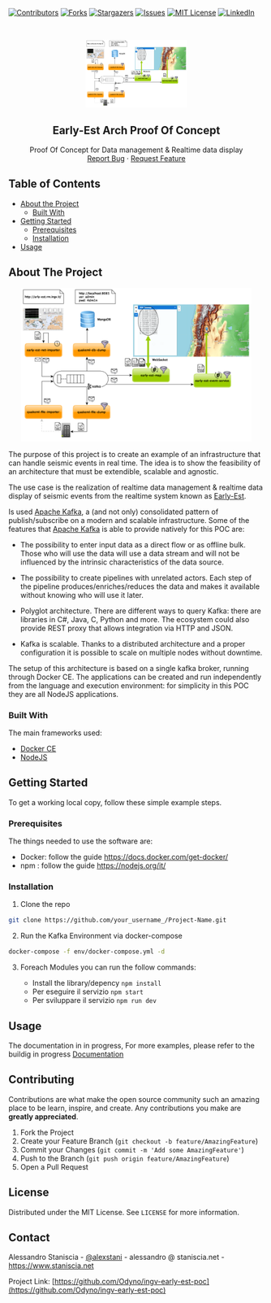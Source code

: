 <!-- PROJECT SHIELDS -->
<!--
*** I'm using markdown "reference style" links for readability.
*** Reference links are enclosed in brackets [ ] instead of parentheses ( ).
*** See the bottom of this document for the declaration of the reference variables
*** for contributors-url, forks-url, etc. This is an optional, concise syntax you may use.
*** https://www.markdownguide.org/basic-syntax/#reference-style-links
-->

[![Contributors][contributors-shield]][contributors-url]
[![Forks][forks-shield]][forks-url]
[![Stargazers][stars-shield]][stars-url]
[![Issues][issues-shield]][issues-url]
[![MIT License][license-shield]][license-url]
[![LinkedIn][linkedin-shield]][linkedin-url]

<!-- PROJECT LOGO -->
<br />
<p align="center">
  <a href="https://github.com/Odyno/ingv-early-est-poc">
    <img src="doc/imgs/POC.png" alt="Logo" width="200px">
  </a>
  <h2 align="center">Early-Est Arch Proof Of Concept</h2>
  <p align="center">
    Proof Of Concept for Data management & Realtime data display
    <br />
    <!--a href="https://github.com/Odyno/ingv-early-est-poc"><strong>Explore the docs »</strong></a>
    <br />
    <br />
    <a href="https://github.com/Odyno/ingv-early-est-poc">View Demo</a>
    ·-->
    <a href="https://github.com/Odyno/ingv-early-est-poc/issues">Report Bug</a>
    ·
    <a href="https://github.com/Odyno/ingv-early-est-poc/issues">Request Feature</a>
  </p>
</p>

<!-- TABLE OF CONTENTS -->

## Table of Contents

- [About the Project](#about-the-project)
  - [Built With](#built-with)
- [Getting Started](#getting-started)
  - [Prerequisites](#prerequisites)
  - [Installation](#installation)
- [Usage](#usage)
<!-- - [Roadmap](#roadmap)
- [Contributing](#contributing)
- [License](#license)
- [Contact](#contact)
<!-- - [Acknowledgements](#acknowledgements) -->

<!-- ABOUT THE PROJECT -->

## About The Project

<p align="center">
    <a href="doc/imgs/POC.png" alt="Schema" target="_new">
        <img src="doc/imgs/POC.png" alt="Schema" width="90%">
    </a>
</p>

The purpose of this project is to create an example of an infrastructure that can handle seismic events in real time. The idea is to show the feasibility of an architecture that must be extendible, scalable and agnostic.

The use case is the realization of realtime data management & realtime data display of seismic events from the realtime system known as [Early-Est](http://early-est.rm.ingv.it/warning.html).

Is used [Apache Kafka](https://kafka.apache.org/), a (and not only) consolidated pattern of publish/subscribe on a modern and scalable infrastructure. Some of the features that [Apache Kafka](https://kafka.apache.org/) is able to provide natively for this POC are:

- The possibility to enter input data as a direct flow or as offline bulk. Those who will use the data will use a data stream and will not be influenced by the intrinsic characteristics of the data source.

- The possibility to create pipelines with unrelated actors. Each step of the pipeline produces/enriches/reduces the data and makes it available without knowing who will use it later.

- Polyglot architecture. There are different ways to query Kafka: there are libraries in C#, Java, C, Python and more. The ecosystem could also provide REST proxy that allows integration via HTTP and JSON.
- Kafka is scalable. Thanks to a distributed architecture and a proper configuration it is possible to scale on multiple nodes without downtime.

The setup of this architecture is based on a single kafka broker, running through Docker CE.
The applications can be created and run independently from the language and execution environment: for simplicity in this POC they are all NodeJS applications.

### Built With

The main frameworks used:

- [Docker CE](https://docs.docker.com/)
- [NodeJS](https://nodejs.org/)

<!-- GETTING STARTED -->

## Getting Started

To get a working local copy, follow these simple example steps.

### Prerequisites

The things needed to use the software are:

- Docker: follow the guide https://docs.docker.com/get-docker/
- npm : follow the guide https://nodejs.org/it/

### Installation

1. Clone the repo

```sh
git clone https://github.com/your_username_/Project-Name.git
```

2. Run the Kafka Environment via docker-compose

```sh
docker-compose -f env/docker-compose.yml -d
```

3. Foreach Modules you can run the follow commands:

   - Install the library/depency `npm install`
   - Per eseguire il servizio `npm start`
   - Per sviluppare il servizio `npm run dev`

<!-- USAGE EXAMPLES -->

## Usage

The documentation in in progress, For more examples, please refer to the buildig in progress [Documentation](https://www.staniscia.net)

<!-- ROADMAP --

## Roadmap

See the [open issues](https://github.com/Odyno/ingv-early-est-poc/issues) for a list of proposed features (and known issues).

<!-- CONTRIBUTING -->

## Contributing

Contributions are what make the open source community such an amazing place to be learn, inspire, and create. Any contributions you make are **greatly appreciated**.

1. Fork the Project
2. Create your Feature Branch (`git checkout -b feature/AmazingFeature`)
3. Commit your Changes (`git commit -m 'Add some AmazingFeature'`)
4. Push to the Branch (`git push origin feature/AmazingFeature`)
5. Open a Pull Request

<!-- LICENSE -->

## License

Distributed under the MIT License. See `LICENSE` for more information.

<!-- CONTACT -->

## Contact

Alessandro Staniscia - [@alexstani](https://twitter.com/alexstani) - alessandro @ staniscia.net - https://www.staniscia.net

Project Link: [https://github.com/Odyno/ingv-early-est-poc](https://github.com/Odyno/ingv-early-est-poc)

<!-- ACKNOWLEDGEMENTS --

## Acknowledgements

- [GitHub Emoji Cheat Sheet](https://www.webpagefx.com/tools/emoji-cheat-sheet)
- [Img Shields](https://shields.io)
- [Choose an Open Source License](https://choosealicense.com)
- [GitHub Pages](https://pages.github.com)
- [Animate.css](https://daneden.github.io/animate.css)
- [Loaders.css](https://connoratherton.com/loaders)
- [Slick Carousel](https://kenwheeler.github.io/slick)
- [Smooth Scroll](https://github.com/cferdinandi/smooth-scroll)
- [Sticky Kit](http://leafo.net/sticky-kit)
- [JVectorMap](http://jvectormap.com)
- [Font Awesome](https://fontawesome.com)

<!-- MARKDOWN LINKS & IMAGES -->
<!-- https://www.markdownguide.org/basic-syntax/#reference-style-links -->

[contributors-shield]: https://img.shields.io/github/contributors/othneildrew/Best-README-Template.svg?style=flat-square
[contributors-url]: https://github.com/Odyno/ingv-early-est-poc/graphs/contributors
[forks-shield]: https://img.shields.io/github/forks/othneildrew/Best-README-Template.svg?style=flat-square
[forks-url]: https://github.com/Odyno/ingv-early-est-poc/network/members
[stars-shield]: https://img.shields.io/github/stars/othneildrew/Best-README-Template.svg?style=flat-square
[stars-url]: https://github.com/Odyno/ingv-early-est-poc/stargazers
[issues-shield]: https://img.shields.io/github/issues/othneildrew/Best-README-Template.svg?style=flat-square
[issues-url]: https://github.com/Odyno/ingv-early-est-poc/issues
[license-shield]: https://img.shields.io/github/license/othneildrew/Best-README-Template.svg?style=flat-square
[license-url]: https://github.com/Odyno/ingv-early-est-poc/blob/master/LICENSE.txt
[linkedin-shield]: https://img.shields.io/badge/-LinkedIn-black.svg?style=flat-square&logo=linkedin&colorB=555
[linkedin-url]: https://www.linkedin.com/in/stanisciaalessandro
